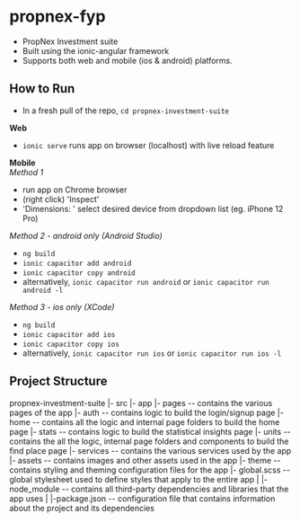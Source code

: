 # propnex-fyp

* PropNex Investment suite 
* Built using the ionic-angular framework
* Supports both web and mobile (ios & android) platforms.


## How to Run
* In a fresh pull of the repo, `cd propnex-investment-suite`

**Web**
* `ionic serve` runs app on browser (localhost) with live reload feature

**Mobile**\
*Method 1*
* run app on Chrome browser
* (right click) 'Inspect'
* 'Dimensions: ' select desired device from dropdown list (eg. iPhone 12 Pro)

*Method 2 - android only (Android Studio)*
* `ng build`
* `ionic capacitor add android`
* `ionic capacitor copy android` 
* alternatively, `ionic capacitor run android` or `ionic capacitor run android -l`

*Method 3 - ios only (XCode)*
* `ng build`
* `ionic capacitor add ios`
* `ionic capacitor copy ios` 
* alternatively, `ionic capacitor run ios` or `ionic capacitor run ios -l`


## Project Structure
propnex-investment-suite
|- src
    |- app
        |- pages    -- contains the various pages of the app
            |- auth     -- contains logic to build the login/signup page 
            |- home     -- contains all the logic and internal page folders to build the home page 
            |- stats    -- contains logic to build the statistical insights page 
            |- units    -- contains the all the logic, internal page folders and components to build the find place page
        |- services     -- contains the various services used by the app
    |- assets   -- contains images and other assets used in the app
    |- theme    -- contains styling and theming configuration files for the app
    |- global.scss  -- global stylesheet used to define styles that apply to the entire app
|
|- node_module  -- contains all third-party dependencies and libraries that the app uses
|
|-package.json  -- configuration file that contains information about the project and its dependencies






